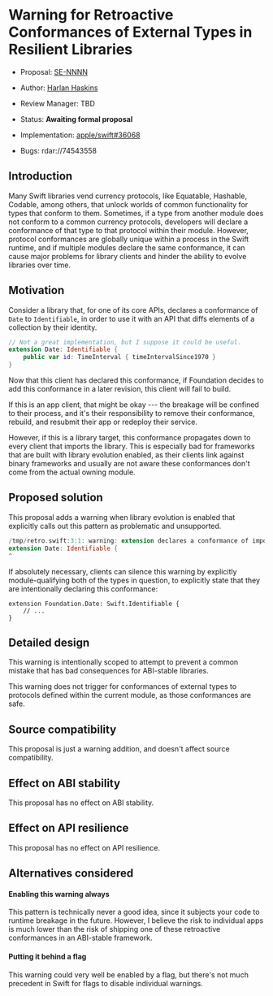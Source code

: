 # Warning for Retroactive Conformances of External Types in Resilient Libraries

* Proposal: [SE-NNNN](XXXX-retroactive-conformance-warning.md)
* Author: [Harlan Haskins](https://github.com/harlanhaskins)
* Review Manager: TBD
* Status: **Awaiting formal proposal**

* Implementation: [apple/swift#36068](https://github.com/apple/swift/pull/36068)
* Bugs: rdar://74543558

## Introduction

Many Swift libraries vend currency protocols, like Equatable, Hashable, Codable,
among others, that unlock worlds of common functionality for types that conform
to them. Sometimes, if a type from another module does not conform to a common
currency protocols, developers will declare a conformance of that type to that
protocol within their module. However, protocol conformances are globally unique
within a process in the Swift runtime, and if multiple modules declare the same
conformance, it can cause major problems for library clients and hinder the
ability to evolve libraries over time.

## Motivation

Consider a library that, for one of its core APIs, declares a conformance of
`Date` to `Identifiable`, in order to use it with an API that diffs elements
of a collection by their identity.

```swift
// Not a great implementation, but I suppose it could be useful.
extension Date: Identifiable {
    public var id: TimeInterval { timeIntervalSince1970 }
}
```

Now that this client has declared this conformance, if Foundation decides to
add this conformance in a later revision, this client will fail to build.

If this is an app client, that might be okay --- the breakage will be confined
to their process, and it's their responsibility to remove their conformance,
rebuild, and resubmit their app or redeploy their service.

However, if this is a library target, this conformance propagates down to every
client that imports the library. This is especially bad for frameworks that
are built with library evolution enabled, as their clients link against
binary frameworks and usually are not aware these conformances don't come from
the actual owning module.

## Proposed solution

This proposal adds a warning when library evolution is enabled that explicitly
calls out this pattern as problematic and unsupported.

```swift
/tmp/retro.swift:3:1: warning: extension declares a conformance of imported type 'Date' to imported protocol 'Identifiable'; this is not supported when library evolution is enabled
extension Date: Identifiable {
^
```

If absolutely necessary, clients can silence this warning by explicitly
module-qualifying both of the types in question, to explicitly state that they
are intentionally declaring this conformance:

```
extension Foundation.Date: Swift.Identifiable {
    // ...
}
```

## Detailed design

This warning is intentionally scoped to attempt to prevent a common mistake that
has bad consequences for ABI-stable libraries.

This warning does not trigger for conformances of external types to protocols
defined within the current module, as those conformances are safe.

## Source compatibility

This proposal is just a warning addition, and doesn't affect source
compatibility.

## Effect on ABI stability

This proposal has no effect on ABI stability.

## Effect on API resilience

This proposal has no effect on API resilience.

## Alternatives considered

#### Enabling this warning always

This pattern is technically never a good idea, since it subjects your code to
runtime breakage in the future. However, I believe the risk to individual apps
is much lower than the risk of shipping one of these retroactive conformances in
an ABI-stable framework.

#### Putting it behind a flag

This warning could very well be enabled by a flag, but there's not much
precedent in Swift for flags to disable individual warnings.